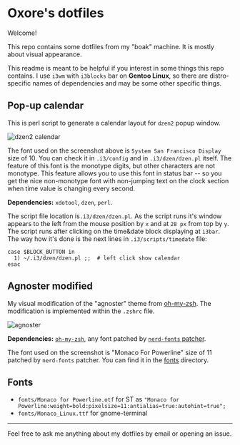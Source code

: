 # Oxore's dotfiles

Welcome!

This repo contains some dotfiles from my "boak" machine. It is mostly about visual appearance.

This readme is meant to be helpful if you interest in some things this repo contains.
I use `i3wm` with `i3blocks` bar on **Gentoo Linux**, so there are distro-specific names of dependencies and may be some other specific things.

## Pop-up calendar

This is perl script to generate a calendar layout for `dzen2` popup window.

![dzen2 calendar](http://i.imgur.com/LzdHbT3.png "dzen2 calendar")

The font used on the screenshot above is `System San Francisco Display` size of 10. You can check it in `.i3/config` and in `.i3/dzen/dzen.pl` itself. The feature of this font is the monotype digits, but other characters are not monotype. This feature allows you to use this font in status bar -- so you get the nice non-monotype font with non-jumping text on the clock section when time value is changing every second.

**Dependencies:**
`xdotool`,
`dzen`,
`perl`.

The script file location is`.i3/dzen/dzen.pl`.
As the script runs it's window appears to the left from the mouse position by `x` and at `28 px` from top by `y`.
The script runs after clicking on the time&date block displaying at `i3bar`.
The way how it's done is the next lines in `.i3/scripts/timedate` file:

```
case $BLOCK_BUTTON in
  1) ~/.i3/dzen/dzen.pl ;;  # left click show calendar
esac
```

## Agnoster modified

My visual modification of the "agnoster" theme from [oh-my-zsh](https://github.com/robbyrussell/oh-my-zsh).
The modification is implemented within the `.zshrc` file.

![agnoster](https://i.imgur.com/Nd7drsm.png "Agnoster modification")

**Dependencies:**
[`oh-my-zsh`](https://github.com/robbyrussell/oh-my-zsh),
any font patched by [`nerd-fonts` patcher](https://github.com/ryanoasis/nerd-fonts#font-patcher).

The font used on the screenshot is "Monaco For Powerline" size of 11 patched by `nerd-fonts` patcher.
You can find it in the [fonts](.local/share/fonts) directory.

## Fonts

- `fonts/Monaco for Powerline.otf` for ST as `"Monaco for Powerline:weight=bold:pixelsize=11:antialias=true:autohint=true";`
- `fonts/Monaco_Linux.ttf` for gnome-terminal

___

Feel free to ask me anything about my dotfiles by email or opening an issue.
